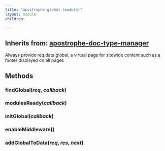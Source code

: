 ```yaml
---
title: "apostrophe-global (module)"
layout: module
children:

---
```

## Inherits from: [apostrophe-doc-type-manager](../apostrophe-doc-type-manager/index.html)
Always provide req.data.global, a virtual page
for sitewide content such as a footer displayed on all pages


## Methods
### findGlobal(*req*, *callback*)

### modulesReady(*callback*)

### initGlobal(*callback*)

### enableMiddleware()

### addGlobalToData(*req*, *res*, *next*)

